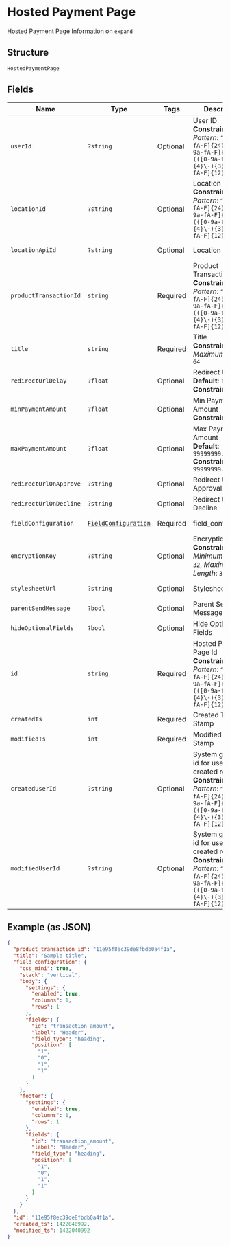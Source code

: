 
# Hosted Payment Page

Hosted Payment Page Information on `expand`

## Structure

`HostedPaymentPage`

## Fields

| Name | Type | Tags | Description | Getter | Setter |
|  --- | --- | --- | --- | --- | --- |
| `userId` | `?string` | Optional | User ID<br>**Constraints**: *Pattern*: `^(([0-9a-fA-F]{24})\|(([0-9a-fA-F]{8})-(([0-9a-fA-F]{4}\-){3})([0-9a-fA-F]{12})))$` | getUserId(): ?string | setUserId(?string userId): void |
| `locationId` | `?string` | Optional | Location ID<br>**Constraints**: *Pattern*: `^(([0-9a-fA-F]{24})\|(([0-9a-fA-F]{8})-(([0-9a-fA-F]{4}\-){3})([0-9a-fA-F]{12})))$` | getLocationId(): ?string | setLocationId(?string locationId): void |
| `locationApiId` | `?string` | Optional | Location Api Id | getLocationApiId(): ?string | setLocationApiId(?string locationApiId): void |
| `productTransactionId` | `string` | Required | Product Transaction ID<br>**Constraints**: *Pattern*: `^(([0-9a-fA-F]{24})\|(([0-9a-fA-F]{8})-(([0-9a-fA-F]{4}\-){3})([0-9a-fA-F]{12})))$` | getProductTransactionId(): string | setProductTransactionId(string productTransactionId): void |
| `title` | `string` | Required | Title<br>**Constraints**: *Maximum Length*: `64` | getTitle(): string | setTitle(string title): void |
| `redirectUrlDelay` | `?float` | Optional | Redirect Url Delay<br>**Default**: `15`<br>**Constraints**: `<= 15` | getRedirectUrlDelay(): ?float | setRedirectUrlDelay(?float redirectUrlDelay): void |
| `minPaymentAmount` | `?float` | Optional | Min Payment Amount<br>**Constraints**: `>= 0` | getMinPaymentAmount(): ?float | setMinPaymentAmount(?float minPaymentAmount): void |
| `maxPaymentAmount` | `?float` | Optional | Max Payment Amount<br>**Default**: `99999999.99`<br>**Constraints**: `<= 99999999.99` | getMaxPaymentAmount(): ?float | setMaxPaymentAmount(?float maxPaymentAmount): void |
| `redirectUrlOnApprove` | `?string` | Optional | Redirect Url On Approval | getRedirectUrlOnApprove(): ?string | setRedirectUrlOnApprove(?string redirectUrlOnApprove): void |
| `redirectUrlOnDecline` | `?string` | Optional | Redirect Url On Decline | getRedirectUrlOnDecline(): ?string | setRedirectUrlOnDecline(?string redirectUrlOnDecline): void |
| `fieldConfiguration` | [`FieldConfiguration`](../../doc/models/field-configuration.md) | Required | field_configuration | getFieldConfiguration(): FieldConfiguration | setFieldConfiguration(FieldConfiguration fieldConfiguration): void |
| `encryptionKey` | `?string` | Optional | Encryption Key<br>**Constraints**: *Minimum Length*: `32`, *Maximum Length*: `32` | getEncryptionKey(): ?string | setEncryptionKey(?string encryptionKey): void |
| `stylesheetUrl` | `?string` | Optional | Stylesheet Url | getStylesheetUrl(): ?string | setStylesheetUrl(?string stylesheetUrl): void |
| `parentSendMessage` | `?bool` | Optional | Parent Send Message | getParentSendMessage(): ?bool | setParentSendMessage(?bool parentSendMessage): void |
| `hideOptionalFields` | `?bool` | Optional | Hide Optional Fields | getHideOptionalFields(): ?bool | setHideOptionalFields(?bool hideOptionalFields): void |
| `id` | `string` | Required | Hosted Payment Page Id<br>**Constraints**: *Pattern*: `^(([0-9a-fA-F]{24})\|(([0-9a-fA-F]{8})-(([0-9a-fA-F]{4}\-){3})([0-9a-fA-F]{12})))$` | getId(): string | setId(string id): void |
| `createdTs` | `int` | Required | Created Time Stamp | getCreatedTs(): int | setCreatedTs(int createdTs): void |
| `modifiedTs` | `int` | Required | Modified Time Stamp | getModifiedTs(): int | setModifiedTs(int modifiedTs): void |
| `createdUserId` | `?string` | Optional | System generated id for user who created record<br>**Constraints**: *Pattern*: `^(([0-9a-fA-F]{24})\|(([0-9a-fA-F]{8})-(([0-9a-fA-F]{4}\-){3})([0-9a-fA-F]{12})))$` | getCreatedUserId(): ?string | setCreatedUserId(?string createdUserId): void |
| `modifiedUserId` | `?string` | Optional | System generated id for user who created record<br>**Constraints**: *Pattern*: `^(([0-9a-fA-F]{24})\|(([0-9a-fA-F]{8})-(([0-9a-fA-F]{4}\-){3})([0-9a-fA-F]{12})))$` | getModifiedUserId(): ?string | setModifiedUserId(?string modifiedUserId): void |

## Example (as JSON)

```json
{
  "product_transaction_id": "11e95f8ec39de8fbdb0a4f1a",
  "title": "Sample title",
  "field_configuration": {
    "css_mini": true,
    "stack": "vertical",
    "body": {
      "settings": {
        "enabled": true,
        "columns": 1,
        "rows": 1
      },
      "fields": {
        "id": "transaction_amount",
        "label": "Header",
        "field_type": "heading",
        "position": [
          "1",
          "0",
          "1",
          "1"
        ]
      }
    },
    "footer": {
      "settings": {
        "enabled": true,
        "columns": 1,
        "rows": 1
      },
      "fields": {
        "id": "transaction_amount",
        "label": "Header",
        "field_type": "heading",
        "position": [
          "1",
          "0",
          "1",
          "1"
        ]
      }
    }
  },
  "id": "11e95f8ec39de8fbdb0a4f1a",
  "created_ts": 1422040992,
  "modified_ts": 1422040992
}
```

